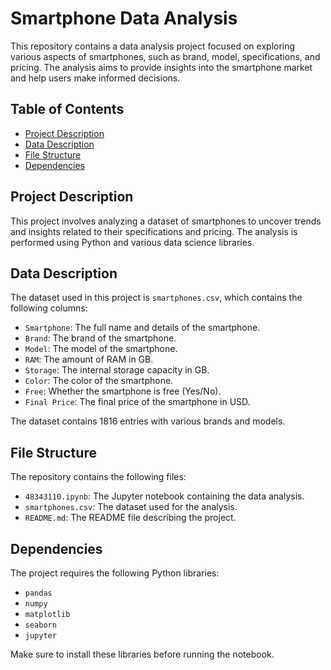 # Smartphone Data Analysis

This repository contains a data analysis project focused on exploring various aspects of smartphones, such as brand, model, specifications, and pricing. The analysis aims to provide insights into the smartphone market and help users make informed decisions.

## Table of Contents
- [Project Description](#project-description)
- [Data Description](#data-description)
- [File Structure](#file-structure)
- [Dependencies](#dependencies)

## Project Description
This project involves analyzing a dataset of smartphones to uncover trends and insights related to their specifications and pricing. The analysis is performed using Python and various data science libraries.

## Data Description
The dataset used in this project is `smartphones.csv`, which contains the following columns:
- `Smartphone`: The full name and details of the smartphone.
- `Brand`: The brand of the smartphone.
- `Model`: The model of the smartphone.
- `RAM`: The amount of RAM in GB.
- `Storage`: The internal storage capacity in GB.
- `Color`: The color of the smartphone.
- `Free`: Whether the smartphone is free (Yes/No).
- `Final Price`: The final price of the smartphone in USD.

The dataset contains 1816 entries with various brands and models.


## File Structure
The repository contains the following files:

- `48343110.ipynb`: The Jupyter notebook containing the data analysis.
- `smartphones.csv`: The dataset used for the analysis.
- `README.md`: The README file describing the project.

## Dependencies
The project requires the following Python libraries:

- `pandas`
- `numpy`
- `matplotlib`
- `seaborn`
- `jupyter`

Make sure to install these libraries before running the notebook.

